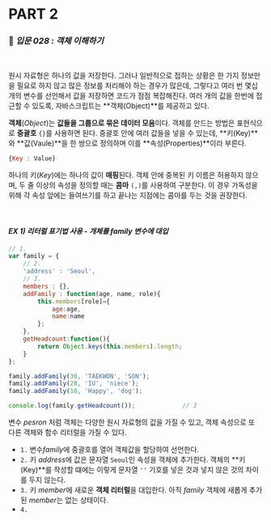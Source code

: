 # PART 2

###  :pencil: ***입문 028 :  객체 이해하기***

<br>

원시 자료형은 하나의 값을 저장한다. 그러나 일반적으로 접하는 상황은 한 가지 정보만을 필요로 하지 않고 많은 정보를 처리해야 하는 경우가 많은데, 그렇다고 여러 번 몇십 개의 변수를 선언해서 값을 저장하면 코드가 점점 복잡해진다. 여러 개의 값을 한번에 접근할 수 있도록, 자바스크립트는 **객체(Object)**를 제공하고 있다.

 **객체**(*Object*)는 **값들을 그룹으로 묶은 데이터 모음**이다. 객체를 만드는 방법은 표현식으로 **중괄호** `{}`를 사용하면 된다. 중괄호 안에 여러 값들을 넣을 수 있는데, **키(Key)**와 **값(Vaule)**을 한 쌍으로 정의하며 이를 **속성(Properties)**이라 부른다. 

```javascript
{Key : Value}
```

하나의 키(*Key*)에는 하나의 값이 **매핑**된다. 객체 안에 중복된 키 이름은 허용하지 않으며, 두 줄 이상의 속성을 정의할 때는 **콤마** `(,)`를 사용하여 구분한다. 이 경우 가독성을 위해 각 속성 앞에는 들여쓰기를 하고 끝나는 지점에는 콤마를 두는 것을 권장한다.

<br>

#### _EX 1) 리터럴 표기법 사용 - 개체를 family 변수에 대입_

```javascript
// 1.
var family = {
    // 2.
    'address' : 'Seoul',
    // 3.
    members : {},
    addFamily : function(age, name, role){
        this.members[role]={
            age:age,
            name:name
        };
    },
    getHeadcount:function(){
        return Object.keys(this.members).length;
    }
};

family.addFamily(30, 'TAEKWON', 'SON');
family.addFamily(28, 'IU', 'niece');
family.addFamily(10, 'Happy', 'dog');

console.log(family.getHeadcount());				// 3
```

변수 *pesron* 처럼 객체는 다양한 원시 자료형의 값을 가질 수 있고, 객체 속성으로 또 다른 객체와 함수 리터럴을 가질 수 있다.

- `1.` 변수*family*에 중괄호를 열어 객체값을 할당하여 선언한다. 
- `2.` 키 *address*에 값은 문자열 `Seoul`인 속성을 객체에 추가한다. 객체의 **키(Key)**를 작성할 떄에는 이렇게 문자열 `''` 기호를 넣은 것과 넣지 않은 것의 차이를 두지 않는다. 
- `3.` 키 *member*에 새로운 **객체 리터럴**을 대입한다. 아직 *family* 객체에 새롭게 추가된 *member*는 없는 상태이다. 
- `4.`




